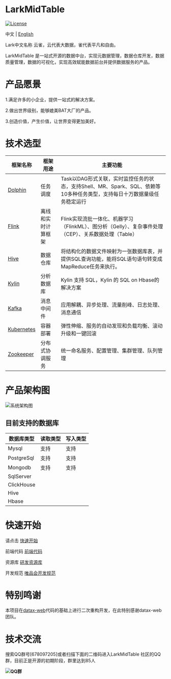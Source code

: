 # LarkMidTable

[![License](https://img.shields.io/badge/license-Apache%202-4EB1BA.svg)](https://www.apache.org/licenses/LICENSE-2.0.html)

中文 | [English](README_EN.md)

Lark中文名称 云雀，云代表大数据，雀代表平凡和自由。

LarkMidTable 是一站式开源的数据中台，实现元数据管理，数据仓库开发，数据质量管理，数据的可视化，实现高效赋能数据前台并提供数据服务的产品。



# **产品愿景**

1.满足许多的小企业，提供一站式的解决方案。

2.做出世界级别，能够媲美BAT大厂的产品。

3.创造价值，产生价值，让世界变得更加美好。



# 技术选型

| 框架名称                                                     | 框架用途           | 主要功能                                                     |
| ------------------------------------------------------------ | ------------------ | ------------------------------------------------------------ |
| [Dolphin](https://github.com/apache/incubator-dolphinscheduler) | 任务调度           | Task以DAG形式关联，实时监控任务的状态，支持Shell、MR、Spark、SQL、依赖等10多种任务类型，支持每日十万数据量级任务稳定运行 |
| [Flink](https://github.com/apache/flink)                     | 离线和实时计算框架 | Flink实现流批一体化、机器学习（FlinkML）、图分析（Gelly）、复杂事件处理（CEP）、关系数据处理（Table） |
| [Hive](https://github.com/apache/hive)                       | 数据仓库           | 将结构化的数据文件映射为一张数据库表，并提供SQL查询功能，能将SQL语句语句转变成MapReduce任务来执行。 |
| [Kylin](https://github.com/apache/kylin)                     | 分析数据库         | Kylin 支持 SQL，Kylin 的 SQL on Hbase的解决方案              |
| [Kafka](https://github.com/apache/kafka)                     | 消息中间件         | 应用解耦、异步处理、流量削峰、日志处理、消息通信             |
| [Kubernetes](https://github.com/kubernetes/kubernetes)       | 容器部署           | 弹性伸缩、服务的自动发现和负载均衡、滚动升级和一键回滚       |
| [Zookeeper](https://github.com/apache/zookeeper)             | 分布式协调服务     | 统一命名服务、配置管理、集群管理、队列管理                   |



# 产品架构图

![系统架构图](https://img2020.cnblogs.com/blog/622382/202009/622382-20200930001500385-1504321257.jpg)



## 目前支持的数据库

| 数据库类型 | 读取类型 | 写入类型 |
| ---------- | -------- | -------- |
| Mysql      | 支持     | 支持     |
| PostgreSql | 支持     | 支持     |
| Mongodb    | 支持     | 支持     |
| SqlServer  |          |          |
| ClickHouse |          |          |
| Hive       |          |          |
| Hbase      |          |          |



# **快速开始**

请点击      [快速开始](https://github.com/wxgzgl/flinkx-web/blob/master/userGuid.md)

前端代码  [前端代码](https://github.com/wxgzgl/LarkMidTableUI)

资源库      [研发资源库]( https://github.com/wxgzgl/flinkx-web/blob/master/docs/list.md )

开发规范  [唯品会开发规范](https://vipshop.github.io/vjtools/#/standard/)



# 特别鸣谢

本项目在[datax-web](https://github.com/WeiYe-Jing/datax-web)代码的基础上进行二次重构开发，在此特别感谢datax-web团队。



# **技术交流**

搜索QQ群号[678097205]或者扫描下面的二维码进入LarkMidTable 社区的QQ群，目前正是开源的初期阶段，群里达到85人

**![QQ群](https://img2020.cnblogs.com/blog/622382/202009/622382-20200907124358049-997953244.png)**